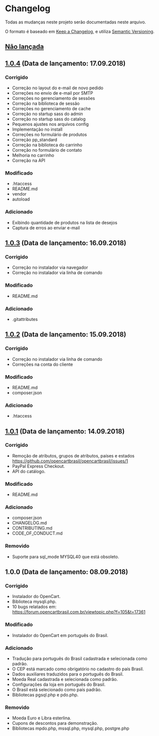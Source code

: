 # Changelog
Todas as mudanças neste projeto serão documentadas neste arquivo.

O formato é baseado em [Keep a Changelog](https://keepachangelog.com/pt-BR/1.0.0/),
e utiliza [Semantic Versioning](https://semver.org/lang/pt-BR/spec/v2.0.0.html).

## [Não lançada]

## [1.0.4] (Data de lançamento: 17.09.2018)
### Corrigido
- Correção no layout do e-mail de novo pedido
- Correções no envio de e-mail por SMTP
- Correções no gerenciamento de sessões
- Correção na biblioteca de sessão
- Correções no gerenciamento de cache
- Correção no startup sass do admin
- Correção no startup sass do catalog
- Pequenos ajustes nos arquivos config
- Implementação no install
- Correções no formulário de produtos
- Correção pp_standard
- Correção na biblioteca do carrinho
- Correção no formulário de contato
- Melhoria no carrinho
- Correção na API

### Modificado
- .htaccess
- README.md
- vendor
- autoload

### Adicionado
- Exibindo quantidade de produtos na lista de desejos
- Captura de erros ao enviar e-mail

## [1.0.3] (Data de lançamento: 16.09.2018)
### Corrigido
- Correção no instalador via navegador
- Correção no instalador via linha de comando

### Modificado
- README.md

### Adicionado
- .gitattributes

## [1.0.2] (Data de lançamento: 15.09.2018)
### Corrigido
- Correção no instalador via linha de comando
- Correções na conta do cliente

### Modificado
- README.md
- composer.json

### Adicionado
- .htaccess

## [1.0.1] (Data de lançamento: 14.09.2018)
### Corrigido
- Remoção de atributos, grupos de atributos, países e estados https://github.com/opencartbrasil/opencartbrasil/issues/1
- PayPal Express Checkout.
- API do catálogo.

### Modificado
- README.md

### Adicionado
- composer.json
- CHANGELOG.md
- CONTRIBUTING.md
- CODE_OF_CONDUCT.md

### Removido
- Suporte para sql_mode MYSQL40 que está obsoleto.

## 1.0.0 (Data de lançamento: 08.09.2018)
### Corrigido
- Instalador do OpenCart.
- Biblioteca mysqli.php.
- 10 bugs relatados em: https://forum.opencartbrasil.com.br/viewtopic.php?f=105&t=17361

### Modificado
- Instalador do OpenCart em português do Brasil.

### Adicionado
- Tradução para português do Brasil cadastrada e selecionada como padrão.
- O CEP está marcado como obrigatório no cadastro do país Brasil.
- Dados auxiliares traduzidos para o português do Brasil.
- Moeda Real cadastrada e selecionada como padrão.
- Configurações da loja em português do Brasil.
- O Brasil está selecionado como país padrão.
- Bibliotecas pgsql.php e pdo.php.

### Removido
- Moeda Euro e Libra esterlina.
- Cupons de descontos para demonstração.
- Bibliotecas mpdo.php, mssql.php, mysql.php, postgre.php

[Não lançada]: https://github.com/opencartbrasil/opencartbrasil/compare/v1.0.4...HEAD
[1.0.4]: https://github.com/opencartbrasil/opencartbrasil/compare/v1.0.3...v1.0.4
[1.0.3]: https://github.com/opencartbrasil/opencartbrasil/compare/v1.0.2...v1.0.3
[1.0.2]: https://github.com/opencartbrasil/opencartbrasil/compare/v1.0.1...v1.0.2
[1.0.1]: https://github.com/opencartbrasil/opencartbrasil/compare/v1.0.0...v1.0.1

